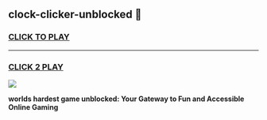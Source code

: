 
## clock-clicker-unblocked 👋
<h3>
<a href="https://premium.freeplayer.one?title=clock-clicker-unblocked&ref=14F">CLICK TO PLAY</a></h3>
<hr>

<h3>
<a href="https://premium.freeplayer.one?title=clock-clicker-unblocked&ref=14F">CLICK 2 PLAY</a>
  
</h3>

<a href="https://premium.freeplayer.one?title=clock-clicker-unblocked&ref=12F/"><img src="https://clearcache.store/games.png"></a>


**worlds hardest game unblocked: Your Gateway to Fun and Accessible Online Gaming**
